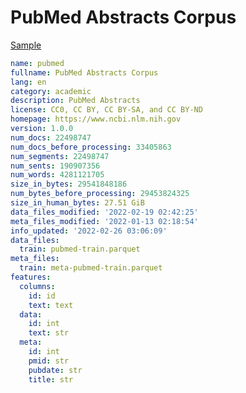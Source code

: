 # PubMed Abstracts Corpus
 
[Sample](../sample/pubmed.txt)
 
<!-- MARKDOWN-AUTO-DOCS:START (CODE:src=../../../ekorpkit/resources/corpora/pubmed.yaml) -->
<!-- The below code snippet is automatically added from ../../../ekorpkit/resources/corpora/pubmed.yaml -->
```yaml
name: pubmed
fullname: PubMed Abstracts Corpus
lang: en
category: academic
description: PubMed Abstracts
license: CC0, CC BY, CC BY-SA, and CC BY-ND
homepage: https://www.ncbi.nlm.nih.gov
version: 1.0.0
num_docs: 22498747
num_docs_before_processing: 33405863
num_segments: 22498747
num_sents: 190907356
num_words: 4281121705
size_in_bytes: 29541848186
num_bytes_before_processing: 29453824325
size_in_human_bytes: 27.51 GiB
data_files_modified: '2022-02-19 02:42:25'
meta_files_modified: '2022-01-13 02:18:54'
info_updated: '2022-02-26 03:06:09'
data_files:
  train: pubmed-train.parquet
meta_files:
  train: meta-pubmed-train.parquet
features:
  columns:
    id: id
    text: text
  data:
    id: int
    text: str
  meta:
    id: int
    pmid: str
    pubdate: str
    title: str
```
<!-- MARKDOWN-AUTO-DOCS:END -->
